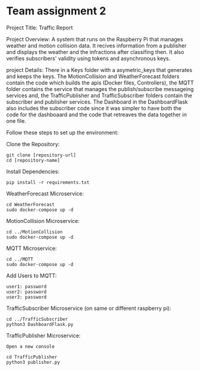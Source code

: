 # Team assignment 2

Project Title: Traffic Report

Project Overview: A system that runs on the Raspberry Pi that manages weather and motion collision data. It recives information from a publisher and displays the weather 
and the infractions after classifing then. It also verifies subscribers' validity using tokens and asynchronous  keys.

project Details: There in a Keys folder with a asymetric_keys that generates and keeps the keys. The MotionCollision and WeatherForecast folders contain the code which 
builds the apis (Docker files, Controllers), the MQTT folder contains the service that manages the publish/subscribe messageing services and, the TrafficPublisher and 
TrafficSubscriber folders contain the subscriber and publisher services. The Dashboard in the DashboardFlask also includes the subscriber code since it was simpler to have 
both the code for the dashboaard and the code that retreaves the data together in one file.

Follow these steps to set up the environment:

Clone the Repository:

    git clone [repository-url]
    cd [repository-name]

Install Dependencies:

    pip install -r requirements.txt

WeatherForecast Microservice:

    cd WeatherForecast
    sudo docker-compose up -d

MotionCollision Microservice:

    cd ../MotionCollision
    sudo docker-compose up -d

MQTT Microservice:

    cd ../MQTT
    sudo docker-compose up -d

Add Users to MQTT:

    user1: password
    user2: password
    user3: password

TrafficSubscriber Microservice (on same or different raspberry pi):

    cd ../TrafficSubscriber
    python3 DashboardFlask.py

TrafficPublisher Microservice:

    Open a new console

    cd TrafficPublisher
    python3 publisher.py

